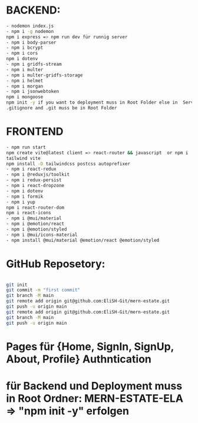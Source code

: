 
# BACKEND:

``` bash
- nodemon index.js
- npm i -g nodemon
npm i express => npm run dev für runnig server
- npm i body-parser
- npm i bcrypt
- npm i cors
npm i dotenv
- npm i gridfs-stream
- npm i multer
- npm i multer-gridfs-storage
- npm i helmet
- npm i morgan
- npm i jsonwebtoken
npm i mongoose
npm init -y if you want to deployment muss in Root Folder else in  Server folder
.gitignore and .git muss be in Root Folder 

``` 
# FRONTEND


```bash
- npm run start
npm create vite@latest client => react-router && javascript  or npm i
tailwind vite
npm install -D tailwindcss postcss autoprefixer
- npm i react-redux
- npm i @reduxjs/toolkit
- npm i redux-persist
- npm i react-dropzone
- npm i dotenv
- npm i formik
- npm i yup
npm i react-router-dom
npm i react-icons
- npm i @mui/material
- npm i @emotion/react
- npm i @emotion/styled
- npm i @mui/icons-material
- npm install @mui/material @emotion/react @emotion/styled

```
# GitHub Reposetory: 

```bash

git init
git commit -m "first commit"
git branch -M main
git remote add origin git@github.com:EliSH-Git/mern-estate.git
git push -u origin main
git remote add origin git@github.com:EliSH-Git/mern-estate.git
git branch -M main
git push -u origin main

```
# Pages für {Home, SignIn, SignUp, About, Profile} Authntication

# für  Backend und Deployment muss in Root Ordner: MERN-ESTATE-ELA => "npm init -y" erfolgen
